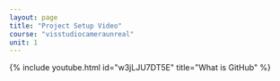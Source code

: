 ```yaml
---
layout: page
title: "Project Setup Video"
course: "visstudiocameraunreal"
unit: 1
---
```

{% include youtube.html id="w3jLJU7DT5E" title="What is GitHub" %}